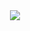 <a href="#" style="visibility: hidden;"><img align="center" src="https://github-readme-stats.vercel.app/api?username=fxlip&show_icons=true&hide=contribs&hide_title=true&hide_border=true&theme=github_dark"></a>
<a href="#"><img align="center" src="https://github-readme-stats.vercel.app/api/top-langs/?username=fxlip&exclude_repo=VotoCerto-Beta,fxlip.github.io&langs_count=10&hide_title=true&hide_border=true&theme=github_dark"></a>
